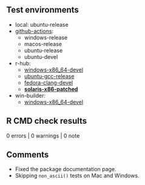 ## Test environments

* local: ubuntu-release
* [github-actions](https://github.com/irworkshop/campfin/actions): 
  * windows-release
  * macos-release
  * ubuntu-release
  * ubuntu-devel
* r-hub:
  * [windows-x86_64-devel](https://builder.r-hub.io/status/campfin_1.0.9.9000.tar.gz-735aa9b3a1284fcab6d4910ec830a80f)
  * [ubuntu-gcc-release](https://builder.r-hub.io/status/campfin_1.0.9.9000.tar.gz-c158375ca06343f896ea8b7ae695b647)
  * [fedora-clang-devel](https://builder.r-hub.io/status/campfin_1.0.9.9000.tar.gz-575a81a4b1b6475ca863cf4e154ca919)
  * **[solaris-x86-patched](https://builder.r-hub.io/status/campfin_1.0.8.tar.gz-96c11236b4354d03b1205e4cbc6c5022)**
* win-builder: 
  * [windows-x86_64-devel](https://win-builder.r-project.org/m37JFL0VAkA2/)

## R CMD check results

0 errors | 0 warnings | 0 note

## Comments

* Fixed the package documentation page.
* Skipping `non_ascii()` tests on Mac and Windows.
